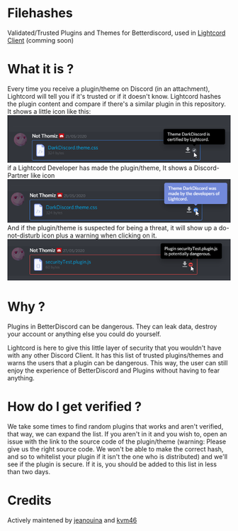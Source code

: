 # Filehashes
Validated/Trusted Plugins and Themes for Betterdiscord, used in [Lightcord Client](https://github.com/Lightcord/Lightcord) (comming soon)

# What it is ?
Every time you receive a plugin/theme on Discord (in an attachment), Lightcord will tell you if it's trusted or if it doesn't know.
Lightcord hashes the plugin content and compare if there's a similar plugin in this repository.
It shows a little icon like this: 
![Lightcord Trusted](https://raw.githubusercontent.com/Lightcord/filehashes/master/images/60DL7OU.png)
if a Lightcord Developer has made the plugin/theme, It shows a Discord-Partner like icon
![Lightcord Trusted Developer](https://raw.githubusercontent.com/Lightcord/filehashes/master/images/gr5GJIc.png)
And if the plugin/theme is suspected for being a threat, it will show up a do-not-disturb icon plus a warning when clicking on it.
![Lightcord Trusted Developer](https://raw.githubusercontent.com/Lightcord/filehashes/master/images/AlsQ4fU.png)

# Why ?
Plugins in BetterDiscord can be dangerous. They can leak data, destroy your account or anything else you could do yourself.

Lightcord is here to give this little layer of security that you wouldn't have with any other Discord Client.
It has this list of trusted plugins/themes and warns the users that a plugin can be dangerous. 
This way, the user can still enjoy the experience of BetterDiscord and Plugins without having to fear anything.

# How do I get verified ?
We take some times to find random plugins that works and aren't verified, that way, we can expand the list.
If you aren't in it and you wish to, open an issue with the link to the source code of the plugin/theme (warning: Please give us the right source code. We won't be able to make the correct hash, and so to whitelist your plugin if it isn't the one who is distributed) and we'll see if the plugin is secure. If it is, you should be added to this list in less than two days.

# Credits

Actively maintened by [jeanouina](https://github.com/jeanouina) and [kvm46](https://github.com/kvm46)